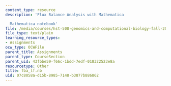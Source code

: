 ```yaml
---
content_type: resource
description: 'Flux Balance Analysis with Mathematica

  Mathematica notebook'
file: /media/courses/hst-508-genomics-and-computational-biology-fall-2002/07c8058ad15b89857148b3877b886862_fba_lf.nb
file_type: text/plain
learning_resource_types:
- Assignments
ocw_type: OCWFile
parent_title: Assignments
parent_type: CourseSection
parent_uid: 43fbbe59-f66c-1bdd-7edf-018322523e8a
resourcetype: Other
title: fba_lf.nb
uid: 07c8058a-d15b-8985-7148-b3877b886862
---
```

